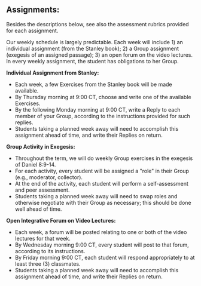 ## Assignments:

Besides the descriptions below, see also the assessment rubrics provided for each assignment.

Our weekly schedule is largely predictable. Each week will include 1) an individual assignment (from the Stanley book); 2) a Group assignment (exegesis of an assigned passage); 3) an open forum on the video lectures. In every weekly assignment, the student has obligations to her Group.

**Individual Assignment from Stanley:**

* Each week, a few Exercises from the Stanley book will be made available.
* By Thursday morning at 9:00 CT, choose and write one of the available Exercises. 
* By the following Monday morning at 9:00 CT, write a Reply to each member of your Group, according to the instructions provided for such replies. 
* Students taking a planned week away will need to accomplish this assignment ahead of time, and write their Replies on return.

**Group Activity in Exegesis:**

* Throughout the term, we will do weekly Group exercises in the exegesis of Daniel 8:9-14.
* For each activity, every student will be assigned a "role" in their Group (e.g., moderator, collector).
* At the end of the activity, each student will perform a self-assessment and peer assessment.
* Students taking a planned week away will need to swap roles and otherwise negotiate with their Group as necessary; this should be done well ahead of time.

**Open Integrative Forum on Video Lectures:**

* Each week, a forum will be posted relating to one or both of the video lectures for that week.
* By Wednesday morning 9:00 CT, every student will post to that forum, according to its instructions.
* By Friday morning 9:00 CT, each student will respond appropriately to at least three (3) classmates.
* Students taking a planned week away will need to accomplish this assignment ahead of time, and write their Replies on return.